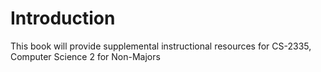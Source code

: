 Introduction
=============

This book will provide supplemental instructional resources for CS-2335, Computer Science 2 for Non-Majors

